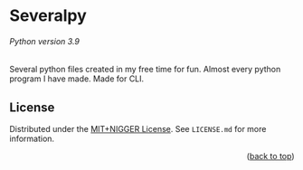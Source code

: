 # Severalpy

###### Python version 3.9

Several python files created in my free time for fun. Almost every python program I have made. Made for CLI.

## License

Distributed under the [MIT+NIGGER License](https://plusnigger.autism.exposed/). See `LICENSE.md` for more information.

<p align="right">(<a href="#top">back to top</a>)</p>
